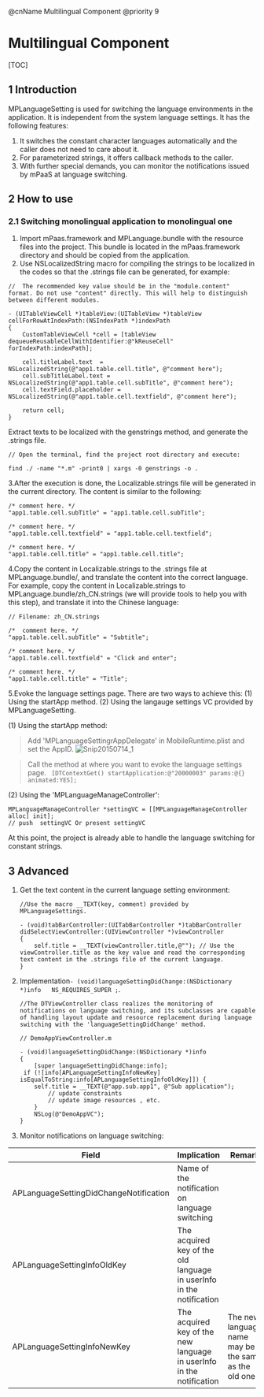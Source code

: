 @cnName Multilingual Component
@priority 9


# Multilingual Component

[TOC]

## 1 Introduction

MPLanguageSetting is used for switching the language environments in the application. It is independent from the system language settings.  It has the following features:

1. It switches the constant character languages automatically and the caller does not need to care about it. 
2. For parameterized strings, it offers callback methods to the caller.  
3. With further special demands, you can monitor the notifications issued by mPaaS at language switching.  

## 2 How to use

### 2.1 Switching monolingual application to monolingual one

1. Import mPaas.framework and MPLanguage.bundle with the resource files into the project. This bundle is located in the mPaas.framework directory and should be copied from the application.  
2. Use NSLocalizedString macro for compiling the strings to be localized in the codes so that the .strings file can be generated, for example: 

```
//  The recommended key value should be in the "module.content" format. Do not use "content" directly. This will help to distinguish between different modules.  

- (UITableViewCell *)tableView:(UITableView *)tableView cellForRowAtIndexPath:(NSIndexPath *)indexPath
{
    CustomTableViewCell *cell = [tableView dequeueReusableCellWithIdentifier:@"kReuseCell" forIndexPath:indexPath];

    cell.titleLabel.text  = NSLocalizedString(@"app1.table.cell.title", @"comment here");
    cell.subTitleLabel.text = NSLocalizedString(@"app1.table.cell.subTitle", @"comment here");
    cell.textField.placeholder = NSLocalizedString(@"app1.table.cell.textfield", @"comment here");

    return cell;
}
```

Extract texts to be localized with the genstrings method, and generate the .strings file.  

```
// Open the terminal, find the project root directory and execute: 

find ./ -name "*.m" -print0 | xargs -0 genstrings -o . 
```

3.After the execution is done, the Localizable.strings file will be generated in the current directory. The content is similar to the following:

```
/* comment here. */
"app1.table.cell.subTitle" = "app1.table.cell.subTitle";

/* comment here. */
"app1.table.cell.textfield" = "app1.table.cell.textfield";

/* comment here. */
"app1.table.cell.title" = "app1.table.cell.title";
```

4.Copy the content in Localizable.strings to the .strings file at MPLanguage.bundle/, and translate the content into the correct language. For example, copy the content in Localizable.strings to MPLanguage.bundle/zh_CN.strings (we will provide tools to help you with this step), and translate it into the Chinese language: 

```
// Filename: zh_CN.strings 

/*  comment here. */
"app1.table.cell.subTitle" = "Subtitle";

/* comment here. */
"app1.table.cell.textfield" = "Click and enter";

/* comment here. */
"app1.table.cell.title" = "Title";
```

5.Evoke the language settings page. There are two ways to achieve this: (1) Using the startApp method. (2) Using the langauge settings VC provided by MPLanguageSetting.  

(1) Using the startApp method: 
> Add 'MPLanguageSettingrAppDelegate' in MobileRuntime.plist and set the AppID. 
 ![Snip20150714_1](http://aligitlab.oss-cn-hangzhou-zmf.aliyuncs.com/uploads/mpaas-ios/demos/1b028ecaa6/Snip20150714_1.png)

> Call the method at where you want to evoke the language settings page.    ` [DTContextGet() startApplication:@"20000003" params:@{} animated:YES];`

(2) Using the 'MPLanguageManageController':   

```
MPLanguageManageController *settingVC = [[MPLanguageManageController alloc] init];
// push  settingVC Or present settingVC
```

At this point, the project is already able to handle the language switching for constant strings.  

## 3 Advanced

1. Get the text content in the current language setting environment: 

	```
	//Use the macro __TEXT(key, comment) provided by MPLanguageSettings.  

	- (void)tabBarController:(UITabBarController *)tabBarController didSelectViewController:(UIViewController *)viewController
	{
    	self.title = __TEXT(viewController.title,@""); // Use the viewController.title as the key value and read the corresponding text content in the .strings file of the current language. 
	}
	```

2. Implementation`- (void)languageSettingDidChange:(NSDictionary *)info   NS_REQUIRES_SUPER ;`. 

	```
	//The DTViewController class realizes the monitoring of notifications on language switching, and its subclasses are capable of handling layout update and resource replacement during language switching with the 'languageSettingDidChange' method. 

	// DemoAppViewController.m 

	- (void)languageSettingDidChange:(NSDictionary *)info
	{
    	[super languageSettingDidChange:info];
   	 if (![info[APLanguageSettingInfoNewKey] isEqualToString:info[APLanguageSettingInfoOldKey]]) {
        self.title = __TEXT(@"app.sub.app1", @"Sub application");
        	// update constraints 
        	// update image resources , etc. 
   	 	}
    	NSLog(@"DemoAppVC");
	}
	```

3. Monitor notifications on language switching:  

| Field   |      Implication      | Remark |
|----------| ----------|-------------|
| APLanguageSettingDidChangeNotification |  Name of the notification on language switching |  | 
| APLanguageSettingInfoOldKey |  The acquired key of the old language in userInfo in the notification |  | 
| APLanguageSettingInfoNewKey |  The acquired key of the new language in userInfo in the notification | The new language name may be the same as the old one|
